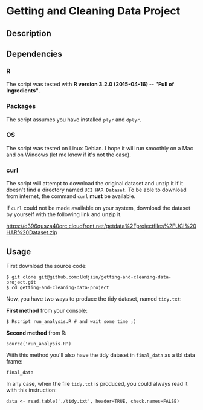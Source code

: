 Getting and Cleaning Data Project
=================================

## Description

## Dependencies

### R

The script was tested with **R version 3.2.0 (2015-04-16) -- "Full of Ingredients"**.

### Packages

The script assumes you have installed `plyr` and `dplyr`.

### OS

The script was tested on Linux Debian. I hope it will run smoothly on a Mac and
on Windows (let me know if it's not the case).


### curl

The script will attempt to download the original dataset and unzip it if it
doesn't find a directory named `UCI HAR Dataset`. To be able to download from
internet, the command `curl` **must** be available.

If `curl` could not be made available on your system, download the dataset by
yourself with the following link and unzip it.

https://d396qusza40orc.cloudfront.net/getdata%2Fprojectfiles%2FUCI%20HAR%20Dataset.zip

## Usage

First download the source code:

    $ git clone git@github.com:lkdjiin/getting-and-cleaning-data-project.git
    $ cd getting-and-cleaning-data-project

Now, you have two ways to produce the tidy dataset, named `tidy.txt`:

**First method** from your console:

    $ Rscript run_analysis.R # and wait some time ;)

**Second method** from R:

    source('run_analysis.R')

With this method you'll also have the tidy dataset in `final_data` as a tbl data
frame:

    final_data

In any case, when the file `tidy.txt` is produced, you could always read it
with this instruction:

    data <- read.table('./tidy.txt', header=TRUE, check.names=FALSE)
